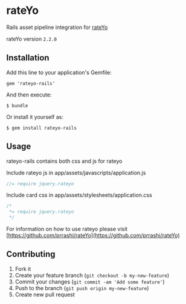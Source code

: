 # rateYo

Rails asset pipeline integration for [rateYo](https://github.com/prrashi/rateYo)

rateYo version `2.2.0`

## Installation

Add this line to your application's Gemfile:

    gem 'rateyo-rails'

And then execute:

    $ bundle

Or install it yourself as:

    $ gem install rateyo-rails

## Usage

rateyo-rails contains both css and js for rateyo
 
Include rateyo js in app/assets/javascripts/application.js
  
```javascript
//= require jquery.rateyo
```

Include card css in app/assets/stylesheets/application.css

```css
/*
 *= require jquery.rateyo
 */
```

For information on how to use rateyo please visit [https://github.com/prrashi/rateYo](https://github.com/prrashi/rateYo)

## Contributing

1. Fork it
2. Create your feature branch (`git checkout -b my-new-feature`)
3. Commit your changes (`git commit -am 'Add some feature'`)
4. Push to the branch (`git push origin my-new-feature`)
5. Create new pull request
